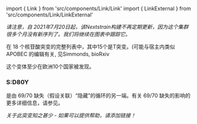 import { Link } from 'src/components/Link/Link'
import { LinkExternal } from 'src/components/Link/LinkExternal'

_请注意，自 2021年7月20日起，该Nextstrain构建不再定期更新，因为这个集群很多个月没有新序列了。我们将继续在图表中跟踪它。_

在 18 个核苷酸突变的完整列表中，其中15个是T突变。(可能与宿主内类似 APOBEC 的编辑有关, 见<LinkExternal href="https://www.biorxiv.org/content/10.1101/2020.05.01.072330v1">Simmonds, bioRxiv</LinkExternal>

这个变体至少在欧洲10个国家被发现。

### S:D80Y
<AaMut mut="S:D80Y"/>是由 69/70 缺失（假设关联）“隐藏”的循环的另一端。有关 69/70 缺失的影响的更多详细信息，请参见<Mut name="S:H69-"/>。

_关于此突变知之甚少 - 如果可以提供帮助，请添加链接！_

<!--Full list of mutations: C3099T, G4960T, C4965T, C6070T, C7303T, C7564T, C10279T, C10301A, C10525T, C10582T, G10688T, G11851T, C14230A, C21800T, G27632T, C27804T, C28830A, G29402T -->

